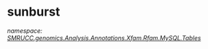 ﻿# sunburst
_namespace: [SMRUCC.genomics.Analysis.Annotations.Xfam.Rfam.MySQL.Tables](./index.md)_






